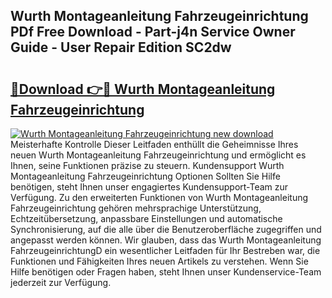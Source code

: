 ## Wurth Montageanleitung Fahrzeugeinrichtung PDf Free Download - Part-j4n Service Owner Guide - User Repair Edition SC2dw

# <h2><a href="http://df6h1z.blite.top/?on=Wurth+Montageanleitung+Fahrzeugeinrichtung">🔗Download 👉🔴 Wurth Montageanleitung Fahrzeugeinrichtung</a></h2>

[![Wurth Montageanleitung Fahrzeugeinrichtung new download](https://i.imgur.com/lujVjoI.png)](http://df6h1z.blite.top/?on=Wurth+Montageanleitung+Fahrzeugeinrichtung)
Meisterhafte Kontrolle Dieser Leitfaden enthüllt die Geheimnisse Ihres neuen Wurth Montageanleitung Fahrzeugeinrichtung und ermöglicht es Ihnen, seine Funktionen präzise zu steuern. Kundensupport Wurth Montageanleitung Fahrzeugeinrichtung Optionen Sollten Sie Hilfe benötigen, steht Ihnen unser engagiertes Kundensupport-Team zur Verfügung. Zu den erweiterten Funktionen von Wurth Montageanleitung Fahrzeugeinrichtung gehören mehrsprachige Unterstützung, Echtzeitübersetzung, anpassbare Einstellungen und automatische Synchronisierung, auf die alle über die Benutzeroberfläche zugegriffen und angepasst werden können. Wir glauben, dass das Wurth Montageanleitung FahrzeugeinrichtungD ein wesentlicher Leitfaden für Ihr Bestreben war, die Funktionen und Fähigkeiten Ihres neuen Artikels zu verstehen. Wenn Sie Hilfe benötigen oder Fragen haben, steht Ihnen unser Kundenservice-Team jederzeit zur Verfügung.

